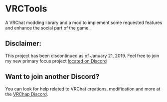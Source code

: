 # VRCTools
A VRChat modding library and a mod to implement some requested features and enhance the social part of the game.

Disclaimer:
---
This project has been discontinued as of January 21, 2019. Feel free to join my new primary focus project [located on Discord](https://discord.gg/kYn2XqY)

Want to join another Discord?
---
You can look for help related to VRChat creations, modification and more at the [VRChap Discord](https://discord.gg/rj3YQQu).
